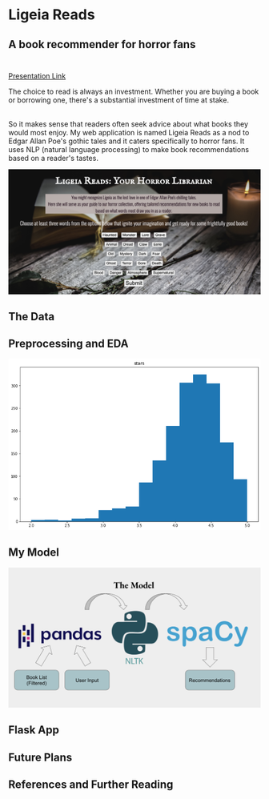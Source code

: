 # Ligeia Reads
## A book recommender for horror fans<br><br>

[Presentation Link](https://docs.google.com/presentation/d/1Dqjpqgum1q3hSZ6z1A5bbvgXSA3sR3BplZJOtmb83g4/preview "Ligeia Reads Presentation for Capstone 3")

The choice to read is always an investment. Whether you are buying a book or borrowing one, there's a substantial investment of time at stake. <br><br>

So it makes sense that readers often seek advice about what books they would most enjoy. My web application is named Ligeia Reads as a nod to Edgar Allan Poe's gothic tales and it caters specifically to horror fans. It uses NLP (natural language processing) to make book recommendations based on a reader's tastes. <br>

![screenshot](images/screenshot.png)

## The Data

## Preprocessing and EDA
![ratings distribution](images/graph.png)

## My Model
![model overview](images/model.png)

## Flask App

## Future Plans

## References and Further Reading

